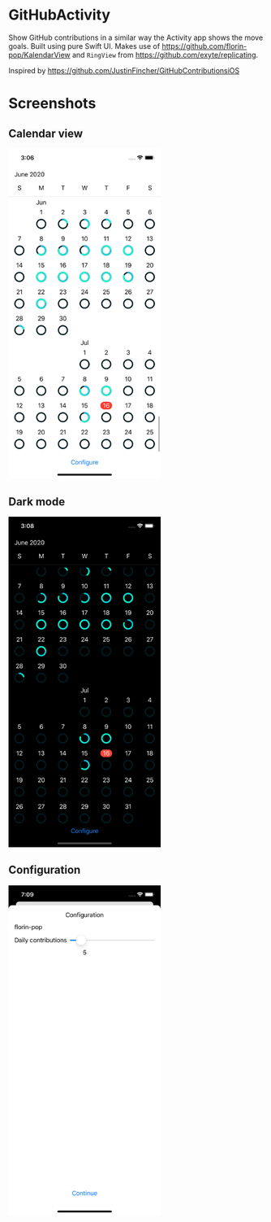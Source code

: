 # GitHubActivity

Show GitHub contributions in a similar way the Activity app shows the move goals. Built using pure Swift UI.
Makes use of https://github.com/florin-pop/KalendarView and `RingView` from https://github.com/exyte/replicating.

Inspired by https://github.com/JustinFincher/GitHubContributionsiOS

# Screenshots

## Calendar view

<img src="Screenshots/contributions_calendar.png" width="300">

## Dark mode

<img src="Screenshots/dark_mode.png" width="300">

## Configuration

<img src="Screenshots/configuration.png" width="300">
